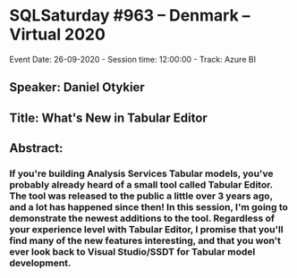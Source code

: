 # SQLSaturday #963 – Denmark – Virtual 2020
Event Date: 26-09-2020 - Session time: 12:00:00 - Track: Azure BI
## Speaker: Daniel Otykier
## Title: What's New in Tabular Editor
## Abstract:
### If you're building Analysis Services Tabular models, you've probably already heard of a small tool called Tabular Editor. The tool was released to the public a little over 3 years ago, and a lot has happened since then! In this session, I'm going to demonstrate the newest additions to the tool. Regardless of your experience level with Tabular Editor, I promise that you'll find many of the new features interesting, and that you won't ever look back to Visual Studio/SSDT for Tabular model development.
